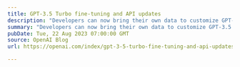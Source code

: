 ```yaml
---
title: GPT-3.5 Turbo fine-tuning and API updates
description: "Developers can now bring their own data to customize GPT-3.5 Turbo for their use cases."
summary: "Developers can now bring their own data to customize GPT-3.5 Turbo for their use cases."
pubDate: Tue, 22 Aug 2023 07:00:00 GMT
source: OpenAI Blog
url: https://openai.com/index/gpt-3-5-turbo-fine-tuning-and-api-updates

---
```


